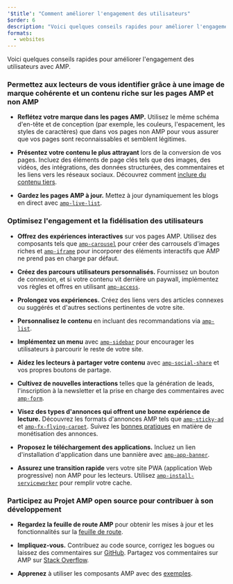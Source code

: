 ```yaml
---
'$title': "Comment améliorer l'engagement des utilisateurs"
$order: 6
description: "Voici quelques conseils rapides pour améliorer l'engagement des utilisateurs avec AMP. Aidez les lecteurs à vous identifier grâce à une image de marque cohérente et un contenu riche sur les pages AMP et non AMP"
formats:
  - websites
---
```


Voici quelques conseils rapides pour améliorer l'engagement des utilisateurs avec AMP.

### Permettez aux lecteurs de vous identifier grâce à une image de marque cohérente et un contenu riche sur les pages AMP et non AMP

- **Reflétez votre marque dans les pages AMP.** Utilisez le même schéma d'en-tête et de conception (par exemple, les couleurs, l'espacement, les styles de caractères) que dans vos pages non AMP pour vous assurer que vos pages sont reconnaissables et semblent légitimes.

- **Présentez votre contenu le plus attrayant** lors de la conversion de vos pages. Incluez des éléments de page clés tels que des images, des vidéos, des intégrations, des données structurées, des commentaires et les liens vers les réseaux sociaux. Découvrez comment [inclure du contenu tiers](../../../documentation/guides-and-tutorials/develop/media_iframes_3p/third_party_components.md).

- **Gardez les pages AMP à jour.** Mettez à jour dynamiquement les blogs en direct avec [`amp-live-list`](../../../documentation/components/reference/amp-live-list.md).

### Optimisez l'engagement et la fidélisation des utilisateurs

- **Offrez des expériences interactives** sur vos pages AMP. Utilisez des composants tels que [`amp-carousel`](../../../documentation/components/reference/amp-carousel.md) pour créer des carrousels d'images riches et [`amp-iframe`](../../../documentation/components/reference/amp-iframe.md) pour incorporer des éléments interactifs que AMP ne prend pas en charge par défaut.

- **Créez des parcours utilisateurs personnalisés.** Fournissez un bouton de connexion, et si votre contenu vit derrière un paywall, implémentez vos règles et offres en utilisant [`amp-access`](../../../documentation/components/reference/amp-access.md).

- **Prolongez vos expériences.** Créez des liens vers des articles connexes ou suggérés et d'autres sections pertinentes de votre site.

- **Personnalisez le contenu** en incluant des recommandations via [`amp-list`](../../../documentation/components/reference/amp-list.md).

- **Implémentez un menu** avec [`amp-sidebar`](../../../documentation/components/reference/amp-sidebar.md) pour encourager les utilisateurs à parcourir le reste de votre site.

- **Aidez les lecteurs à partager votre contenu** avec [`amp-social-share`](../../../documentation/components/reference/amp-social-share.md) et vos propres boutons de partage.

- **Cultivez de nouvelles interactions** telles que la génération de leads, l'inscription à la newsletter et la prise en charge des commentaires avec [`amp-form`](../../../documentation/components/reference/amp-form.md).

- **Visez des types d'annonces qui offrent une bonne expérience de lecture.** Découvrez les formats d'annonces AMP tels que [`amp-sticky-ad`](../../../documentation/components/reference/amp-sticky-ad.md) et [`amp-fx-flying-carpet`](../../../documentation/components/reference/amp-fx-flying-carpet.md). Suivez les [bonnes pratiques](../../../documentation/guides-and-tutorials/develop/monetization/index.md) en matière de monétisation des annonces.

- **Proposez le téléchargement des applications.** Incluez un lien d'installation d'application dans une bannière avec [`amp-app-banner`](../../../documentation/components/reference/amp-app-banner.md).

- **Assurez une transition rapide** vers votre site PWA (application Web progressive) non AMP pour les lecteurs. Utilisez [`amp-install-serviceworker`](../../../documentation/components/reference/amp-install-serviceworker.md) pour remplir votre cache.

### Participez au Projet AMP open source pour contribuer à son développement

- **Regardez la feuille de route AMP** pour obtenir les mises à jour et les fonctionnalités sur la [feuille de route](../../../community/roadmap.html).

- **Impliquez-vous.** Contribuez au code source, corrigez les bogues ou laissez des commentaires sur [GitHub](https://github.com/ampproject/amphtml/blob/main/CONTRIBUTING.md). Partagez vos commentaires sur AMP sur [Stack Overflow](https://stackoverflow.com/questions/tagged/amp-html).

- **Apprenez** à utiliser les composants AMP avec des [exemples](../../../documentation/examples/index.html).
